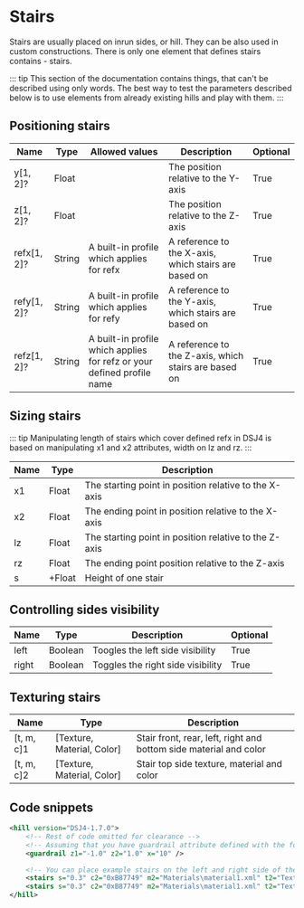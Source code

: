 # Stairs

Stairs are usually placed on inrun sides, or hill. They can be also used in custom constructions. There is only one element that defines stairs contains - stairs.

::: tip
This section of the documentation contains things, that can't be described using only words. The best way to test the parameters described below is to use elements from already existing hills and play with them.
:::

## Positioning stairs

| Name        | Type   | Allowed values                                                         | Description                                          | Optional |
| ----------- | ------ | ---------------------------------------------------------------------- | ---------------------------------------------------- | -------- |
| y[1, 2]?    | Float  |                                                                        | The position relative to the Y-axis                  | True     |
| z[1, 2]?    | Float  |                                                                        | The position relative to the Z-axis                  | True     |
| refx[1, 2]? | String | A built-in profile which applies for refx                              | A reference to the X-axis, which stairs are based on | True     |
| refy[1, 2]? | String | A built-in profile which applies for refy                              | A reference to the Y-axis, which stairs are based on | True     |
| refz[1, 2]? | String | A built-in profile which applies for refz or your defined profile name | A reference to the Z-axis, which stairs are based on | True     |

## Sizing stairs

::: tip
Manipulating length of stairs which cover defined refx in DSJ4 is based on manipulating x1 and x2 attributes, width on lz and rz.
:::

| Name | Type   | Description                                           |
| ---- | ------ | ----------------------------------------------------- |
| x1   | Float  | The starting point in position relative to the X-axis |
| x2   | Float  | The ending point in position relative to the X-axis   |
| lz   | Float  | The starting point in position relative to the Z-axis |
| rz   | Float  | The ending point position relative to the Z-axis      |
| s    | +Float | Height of one stair                                   |

## Controlling sides visibility

| Name  | Type    | Description                       | Optional |
| ----- | ------- | --------------------------------- | -------- |
| left  | Boolean | Toogles the left side visibility  | True     |
| right | Boolean | Toggles the right side visibility | True     |

## Texturing stairs

| Name       | Type                       | Description                                                       |
| ---------- | -------------------------- | ----------------------------------------------------------------- |
| [t, m, c]1 | [Texture, Material, Color] | Stair front, rear, left, right and bottom side material and color |
| [t, m, c]2 | [Texture, Material, Color] | Stair top side texture, material and color                        |

## Code snippets

``` xml
<hill version="DSJ4-1.7.0">
    <!-- Rest of code omitted for clearance -->
    <!-- Assuming that you have guardrail attribute defined with the following parameters -->
    <guardrail z1="-1.0" z2="1.0" x="10" />

    <!-- You can place example stairs on the left and right side of the inrun using this snippet -->
    <stairs s="0.3" c2="0xB87749" m2="Materials\material1.xml" t2="Textures\wood2.png" c1="0x333333" m1="Materials\material1.xml" t1="Textures\rubbermat.png" rz="-2.0" lz="-1.0" d="0.3" x2="15.0" x1="0.0" refx2="inrun" refx1="inrun"/>
    <stairs s="0.3" c2="0xB87749" m2="Materials\material1.xml" t2="Textures\wood2.png" c1="0x333333" m1="Materials\material1.xml" t1="Textures\rubbermat.png" rz="1.0" lz="2.0" d="0.3" x2="15.0" x1="0.0" refx2="inrun" refx1="inrun"/>
</hill>
```
